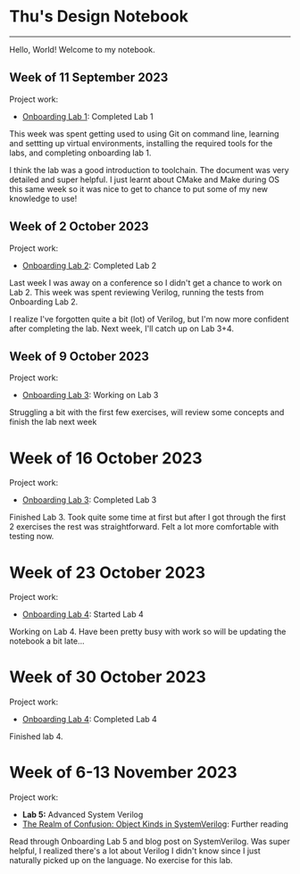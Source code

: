# Thu's Design Notebook
---

Hello, World! Welcome to my notebook.

## Week of 11 September 2023
Project work:
* [Onboarding Lab 1](https://github.com/thuvu17/processor-design-lab-1.git): Completed Lab 1

This week was spent getting used to using Git on command line, learning and settting up virtual environments, installing the required tools for the labs, and completing onboarding lab 1.

I think the lab was a good introduction to toolchain. The document was very detailed and super helpful. I just learnt about CMake and Make during OS this same week so it was nice to get to chance to put some of my new knowledge to use!

## Week of 2 October 2023
Project work:
* [Onboarding Lab 2](https://github.com/thuvu17/onboarding-lab-2.git): Completed Lab 2

Last week I was away on a conference so I didn't get a chance to work on Lab 2. This week was spent reviewing Verilog, running the tests from Onboarding Lab 2.

I realize I've forgotten quite a bit (lot) of Verilog, but I'm now more confident after completing the lab. Next week, I'll catch up on Lab 3+4.

## Week of 9 October 2023
Project work:
* [Onboarding Lab 3](https://github.com/thuvu17/onboarding-lab-3.git): Working on Lab 3

Struggling a bit with the first few exercises, will review some concepts and finish the lab next week

# Week of 16 October 2023
Project work:
* [Onboarding Lab 3](https://github.com/thuvu17/onboarding-lab-3.git): Completed Lab 3

Finished Lab 3. Took quite some time at first but after I got through the first 2 exercises the rest was straightforward. Felt a lot more comfortable with testing now.

# Week of 23 October 2023
Project work:
* [Onboarding Lab 4](https://github.com/thuvu17/onboarding-lab-4.git): Started Lab 4

 Working on Lab 4. Have been pretty busy with work so will be updating the notebook a bit late...

# Week of 30 October 2023
Project work:
* [Onboarding Lab 4](https://github.com/thuvu17/onboarding-lab-4.git): Completed Lab 4
  
Finished lab 4. 

# Week of 6-13 November 2023
Project work:
* **Lab 5:** Advanced System Verilog
* [The Realm of Confusion: Object Kinds in SystemVerilog](https://blog.vito.nyc/posts/sv-types/): Further reading
  
Read through Onboarding Lab 5 and blog post on SystemVerilog. Was super helpful, I realized there's a lot about Verilog I didn't know since I just naturally picked up on the language. No exercise for this lab.
